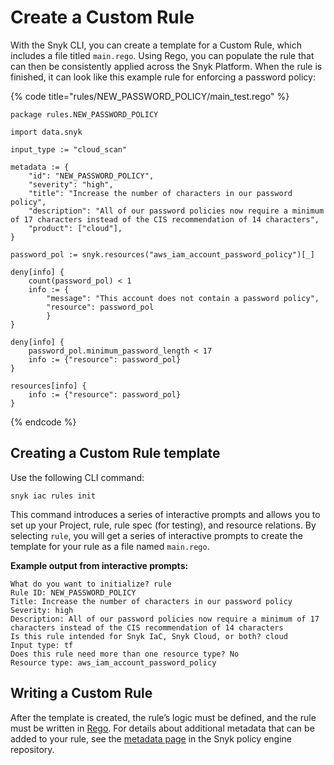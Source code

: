 # Create a Custom Rule

With the Snyk CLI, you can create a template for a Custom Rule, which includes a file titled `main.rego`. Using Rego, you can populate the rule that can then be consistently applied across the Snyk Platform. When the rule is finished, it can look like this example rule for enforcing a password policy:

{% code title="rules/NEW_PASSWORD_POLICY/main_test.rego" %}
```
package rules.NEW_PASSWORD_POLICY

import data.snyk

input_type := "cloud_scan"

metadata := {
	"id": "NEW_PASSWORD_POLICY",
	"severity": "high",
	"title": "Increase the number of characters in our password policy",
	"description": "All of our password policies now require a minimum of 17 characters instead of the CIS recommendation of 14 characters",
	"product": ["cloud"],
}

password_pol := snyk.resources("aws_iam_account_password_policy")[_]

deny[info] {
	count(password_pol) < 1 
	info := {
		"message": "This account does not contain a password policy",
		"resource": password_pol
		}
}

deny[info] {
	password_pol.minimum_password_length < 17
	info := {"resource": password_pol}
}

resources[info] {
	info := {"resource": password_pol}
}
```
{% endcode %}

## Creating a Custom Rule template

Use the following CLI command:

```
snyk iac rules init
```

This command introduces a series of interactive prompts and allows you to set up your Project, rule, rule spec (for testing), and resource relations. ​​By selecting `rule`, you will get a series of interactive prompts to create the template for your rule as a file named `main.rego`.

**Example output from interactive prompts:**

```
What do you want to initialize? rule
Rule ID: NEW_PASSWORD_POLICY
Title: Increase the number of characters in our password policy
Severity: high
Description: All of our password policies now require a minimum of 17 characters instead of the CIS recommendation of 14 characters
Is this rule intended for Snyk IaC, Snyk Cloud, or both? cloud
Input type: tf
Does this rule need more than one resource type? No
Resource type: aws_iam_account_password_policy
```

## Writing a Custom Rule

After the template is created, the rule’s logic must be defined, and the rule must be written in [Rego](https://www.openpolicyagent.org/docs/latest/policy-language/). For details about additional metadata that can be added to your rule, see the [metadata page](https://github.com/snyk/policy-engine/blob/main/docs/policy_spec.md#metadata) in the Snyk policy engine repository.
